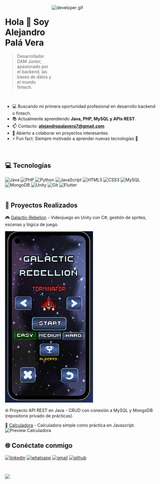 <!DOCTYPE html>
<html lang="es">
<head>
  <meta charset="UTF-8">
  <meta name="viewport" content="width=device-width, initial-scale=1.0">
  <!-- Shields.io y badges -->
  <link rel="stylesheet" href="https://cdnjs.cloudflare.com/ajax/libs/font-awesome/6.4.0/css/all.min.css">
</head>
<body>

<img align="right" height="270px" alt="developer gif" width="350" src="https://i.pinimg.com/originals/e4/26/70/e426702edf874b181aced1e2fa5c6cde.gif" />

<h1 align="left">Hola 👋 Soy Alejandro Palá Vera</h1>

> Desarrollador DAM Junior, apasionado por el backend, las bases de datos y el mundo fintech.
<br/>

- 💻 Buscando mi primera oportunidad profesional en desarrollo backend o fintech.
- 📚 Actualmente aprendiendo **Java, PHP, MySQL y APIs REST**.
- 📫 Contacto: **alejandropalavera7@gmail.com**
- 🤝 Abierto a colaborar en proyectos interesantes.
- ⚡ Fun fact: Siempre motivado a aprender nuevas tecnologías 🚀

<br/>

## 💻 Tecnologías
<div>
  <img alt="Java" src="https://img.shields.io/badge/java-%23ED8B00.svg?style=for-the-badge&logo=openjdk&logoColor=white"/>
  <img alt="PHP" src="https://img.shields.io/badge/php-%23777BB4.svg?style=for-the-badge&logo=php&logoColor=white"/>
  <img alt="Python" src="https://img.shields.io/badge/python-3670A0?style=for-the-badge&logo=python&logoColor=ffdd54"/>
  <img alt="JavaScript" src="https://img.shields.io/badge/javascript-%23323330.svg?style=for-the-badge&logo=javascript&logoColor=%23F7DF1E"/>
  <img alt="HTML5" src="https://img.shields.io/badge/html5-%23E34F26.svg?style=for-the-badge&logo=html5&logoColor=white"/>
  <img alt="CSS3" src="https://img.shields.io/badge/css3-%231572B6.svg?style=for-the-badge&logo=css3&logoColor=white"/>
  <img alt="MySQL" src="https://img.shields.io/badge/mysql-%2300f.svg?style=for-the-badge&logo=mysql&logoColor=white"/>
  <img alt="MongoDB" src="https://img.shields.io/badge/MongoDB-%234ea94b.svg?style=for-the-badge&logo=mongodb&logoColor=white"/>
  <img alt="Unity" src="https://img.shields.io/badge/unity-%23000000.svg?style=for-the-badge&logo=unity&logoColor=white"/>
  <img alt="Git" src="https://img.shields.io/badge/git-%23F05033.svg?style=for-the-badge&logo=git&logoColor=white"/>
  <img alt="Flutter" src="https://img.shields.io/badge/Flutter-%2302569B.svg?style=for-the-badge&logo=flutter&logoColor=white"/>
</div>

<br/>

## 🚀 Proyectos Realizados
<div class="project-preview">
  <p>🎮 <a href="https://github.com/Mosquita2005/Galactic-Rebelion">Galactic-Rebelion</a> - Videojuego en Unity con C#, gestión de sprites, escenas y lógica de juego.<br/>
    
  <img src="https://github.com/Alejandro2005DAM/Galactic-Rebelion/blob/main/Portada.png" alt="Preview Galactic-Rebelion"/></p>

  <p>🌐 Proyecto API REST en Java - CRUD con conexión a MySQL y MongoDB (repositorio privado de prácticas).</p>

  <p>📱 <a href="https://github.com/Alejandro2005DAM/Calculadora">Calculadora</a> - Calculadora simple como práctica en Javascript.<br/>
<img src="https://raw.githubusercontent.com/Alejandro2005DAM/Calculadora/main/Calculator.png" alt="Preview Calculadora" width="300"/>

<br/>


## 🌐 Conéctate conmigo
<p>
<a href="https://www.linkedin.com/in/alejandropalavera" target="blank"><img align="center" src="https://www.svgrepo.com/show/448234/linkedin.svg" alt="linkedin" height="30" width="40" /></a>
<a href="https://wa.me/34675112468" target="blank"><img align="center" src="https://cdn.jsdelivr.net/npm/simple-icons@v9/icons/whatsapp.svg" alt="whatsapp" height="30" width="40" style="fill:#25D366;"/></a>
<a href="mailto:alejandropalavera7@gmail.com" target="blank"><img align="center" src="https://www.svgrepo.com/show/349378/gmail.svg" alt="gmail" height="30" width="40" /></a>
<a href="https://github.com/Mosquita2005" target="blank"><img align="center" src="https://www.svgrepo.com/show/512317/github-142.svg" alt="github" height="30" width="40" /></a>
</p>

<br/>

![](https://komarev.com/ghpvc/?username=Mosquita2005&label=Visitors+Count&color=brightgreen)

</body>
</html>
